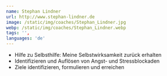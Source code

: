 ```yaml
---
name: Stephan Lindner
url: http://www.stephan-lindner.de
image: /static/img/coaches/Stephan_Lindner.jpg
webp: /static/img/coaches/Stephan_Lindner.webp
tags: '',
languages: 'de'
---
```


<ul><li>Hilfe zu Selbsthilfe: Meine Selbstwirksamkeit zurück erhalten</li><li>Identifizieren und Auflösen von Angst- und Stressblockaden</li><li>Ziele identifizieren, formulieren und erreichen</li></ul>